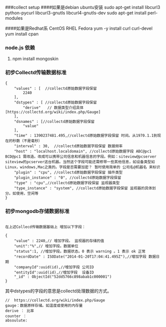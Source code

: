 ###collect setup
####如果是debian ubuntu安装
sudo apt-get install libcurl3 python-pycurl libcurl3-gnutls libcurl4-gnutls-dev 
sudo apt-get install perl-modules

####如果是Redhat系 CentOS RHEL Fedora
yum -y install curl curl-devel
yum install cpan

### node.js 依赖
1. npm install mongoskin


### 初步Collectd传输数据标准
```
{
	"values" : [  //collectd原始数据字段保留
		2240
	],
	"dstypes" : [ //collectd原始数据字段保留
		"derive"   // 数据类型介绍具体 [https://collectd.org/wiki/index.php/Gauge]
	],
	"dsnames" : [//collectd原始数据字段保留
		"value"
	],
	"time" : 1390237481.495,//collectd原始数据字段保留 时间。从1970.1.1到现在的秒数（不是毫秒）
	"interval" : 30,  //collectd原始数据字段保留 数据频率
	"host" : "localhost.localdomain", //collectd原始数据字段 ABC@pc1 BCD@pc1 需改造。改成可以携带公司信息和机器信息的字段。例如：siteview@pcserver   siteview的pcserver这台机器。当然这个字段可能还需修带一些其他信息，如设备类型如Linux，windows,Mac之类的。字段是否需要加密？ 暂时使用简单的 公司名@机器名 来标识
	"plugin" : "cpu", //collectd原始数据字段保留 插件类型
	"plugin_instance" : "0", //collectd原始数据字段保留 
	"type" : "cpu",//collectd原始数据字段保留 监视器类型  
	"type_instance" : "system", //collectd原始数据字段保留 监视器的具体划分。如使用，空闲等
}
```
### 初步mongodb存储数据标准
```

在上述Collecd传输数据基础上 增加以下字段：

{
	"value" : 2240,// 增加字段。 监视器的存储的值
	"unit":"%",// 增加字段。数据单位
	"status":1, //增加字段。数据状态。0 表示 warning 。1 表示 ok 正常
	"recordDate" : ISODate("2014-01-20T17:04:41.495Z"),//增加字段 数据日期
	"companyId":uuid(id),//增加字段 公司ID
	"entityId":uuid(id),//增加字段  设备ID
	"_id" : ObjectId("52dd5766c898abab1c000001")
}
```

其中dstypes的字段的意思是collectd处理数据的方式。

```
//  https://collectd.org/wiki/index.php/Gauge
gauge：数据原样存储。如温度或使用的内存量
derive ： 比率
counter ：
absoulute:
```